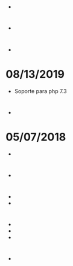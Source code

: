 # 

- 

# 

- 

# 

- 

# 08/13/2019

- Soporte para php 7.3

 # 
 
 - 
 
 # 05/07/2018

- 

# 

- 

# 

- 
- 

# 

- 
- 
- 

# 

- 
